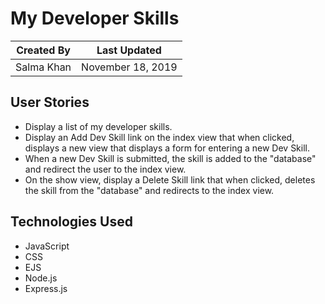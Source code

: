 # My Developer Skills

Created By | Last Updated
-----------|--------------
Salma Khan | November 18, 2019

## User Stories
* Display a list of my developer skills. 
* Display an Add Dev Skill link on the index view that when clicked, displays a new       view that displays a form for entering a new Dev Skill.
* When a new Dev Skill is submitted, the skill is added to the "database" and redirect    the user to the index view.
* On the show view, display a Delete Skill link that when clicked, deletes the skill      from the "database" and redirects to the index view.

## Technologies Used
* JavaScript
* CSS
* EJS
* Node.js
* Express.js


